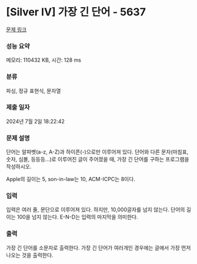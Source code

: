 # [Silver IV] 가장 긴 단어 - 5637 

[문제 링크](https://www.acmicpc.net/problem/5637) 

### 성능 요약

메모리: 110432 KB, 시간: 128 ms

### 분류

파싱, 정규 표현식, 문자열

### 제출 일자

2024년 7월 2일 18:22:42

### 문제 설명

<p>단어는 알파벳(a-z, A-Z)과 하이픈(-)으로만 이루어져 있다. 단어와 다른 문자(마침표, 숫자, 심볼, 등등등...)로 이루어진 글이 주어졌을 때, 가장 긴 단어를 구하는 프로그램을 작성하시오.</p>

<p>Apple의 길이는 5, son-in-law는 10, ACM-ICPC는 8이다.</p>

### 입력 

 <p>입력은 여러 줄, 문단으로 이루어져 있다. 하지만, 10,000글자를 넘지 않는다. 단어의 길이는 100을 넘지 않는다. E-N-D는 입력의 마지막을 의미한다.</p>

### 출력 

 <p>가장 긴 단어를 소문자로 출력한다. 가장 긴 단어가 여러개인 경우에는 글에서 가장 먼저 나오는 것을 출력한다.</p>

